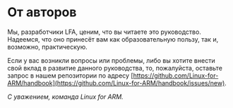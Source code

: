 # От авторов

Мы, разработчики LFA, ценим, что вы читаете это руководство. Надеемся, что оно принесёт вам как образовательную пользу, так и, возможно, практическую.

Если у вас возникли вопросы или проблемы, либо вы хотите внести свой вклад в развитие данного руководства, то, пожалуйста, оставьте запрос в нашем репозитории по адресу [https://github.com/Linux-for-ARM/handbook](https://github.com/Linux-for-ARM/handbook/issues/new).

*С уважением, команда Linux for ARM.*
